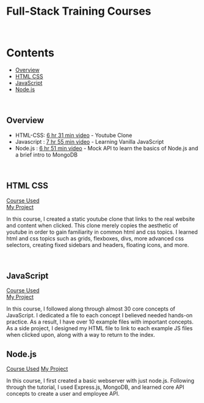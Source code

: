 # Full-Stack Training Courses
<br />

# Contents
- [Overview](#overview)
- [HTML CSS](#html-css)
- [JavaScript](#javascript)
- [Node.js](#node.js)


<br />

## Overview
- HTML-CSS: [6 hr 31 min video](https://www.youtube.com/watch?v=G3e-cpL7ofc) - Youtube Clone 
- Javascript : [7 hr 55 min video](https://www.youtube.com/watch?v=EfAl9bwzVZk) - Learning Vanilla JavaScript
- Node.js : [6 hr 51 min video](https://youtu.be/f2EqECiTBL8?si=HjQiMhK2TwmerWD9) - Mock API to learn the basics of Node.js and a brief intro to MongoDB
<br />
  
## HTML CSS
[Course Used](https://www.youtube.com/watch?v=G3e-cpL7ofc)  
[My Project](https://github.com/avary8/full-stack-training-courses/tree/main/html-css-course)

In this course, I created a static youtube clone that links to the real website and content when clicked. This clone merely copies the aesthetic of youtube in order to gain familiarity in common html and css topics. I learned html and css topics such as grids, flexboxes, divs, more advanced css selectors, creating fixed sidebars and headers, floating icons, and more. 

<br />


## JavaScript
[Course Used](https://youtu.be/EfAl9bwzVZk?si=HUIrpbR8rjClzBCC)  
[My Project](https://github.com/avary8/full-stack-training-courses/tree/main/javascript-course)

In this course, I followed along through almost 30 core concepts of JavaScript. I dedicated a file to each concept I believed needed hands-on practice. As a result, I have over 10 example files with important concepts. As a side project, I designed my HTML file to link to each example JS files when clicked upon, along with a way to return to the index.

## Node.js
[Course Used](https://youtu.be/f2EqECiTBL8?si=80VHbTteWDvIE1yb)
[My Project](https://github.com/avary8/full-stack-training-courses/tree/main/node.js-course)

In this course, I first created a basic webserver with just node.js. Following through the tutorial, I used Express.js, MongoDB, and learned core API concepts to create a user and employee API. 


<br />